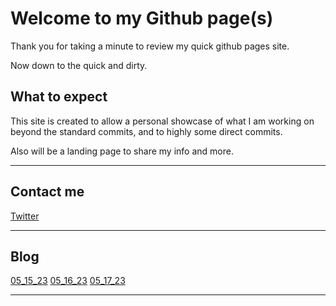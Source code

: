 # Welcome to my Github page(s) 

Thank you for taking a minute to review my quick github pages site. 

Now down to the quick and dirty. 

## What to expect 

This site is created to allow a personal showcase of what I am working on beyond the standard commits, and to highly some direct commits. 

Also will be a landing page to share my info and more. 

---- 

## Contact me 

[Twitter](https://twitter.com/kvgyarmati)

----

## Blog 

[05_15_23](05_15_23.md) 
[05_16_23](05_16_23.md) 
[05_17_23](05_17_23.md) 

---- 
